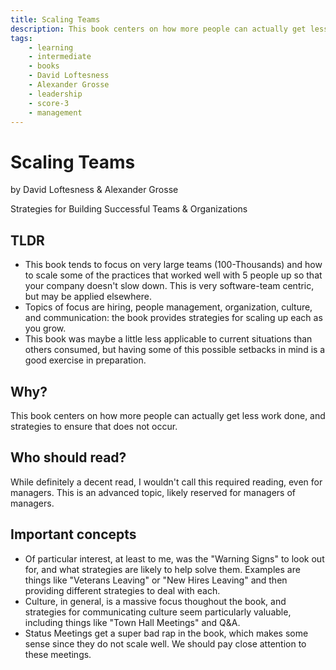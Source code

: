 ```yaml
---
title: Scaling Teams
description: This book centers on how more people can actually get less work done, and strategies to ensure that does not occur.
tags:
    - learning
    - intermediate
    - books
    - David Loftesness
    - Alexander Grosse
    - leadership
    - score-3
    - management
---
```


# Scaling Teams

by David Loftesness & Alexander Grosse

Strategies for Building Successful Teams & Organizations

## TLDR

-   This book tends to focus on very large teams (100-Thousands) and how to scale some of the practices that worked well with 5 people up so that your company doesn't slow down. This is very software-team centric, but may be applied elsewhere.
-   Topics of focus are hiring, people management, organization, culture, and communication: the book provides strategies for scaling up each as you grow.
-   This book was maybe a little less applicable to current situations than others consumed, but having some of this possible setbacks in mind is a good exercise in preparation.

## Why?

This book centers on how more people can actually get less work done, and strategies to ensure that does not occur.

## Who should read?

While definitely a decent read, I wouldn't call this required reading, even for managers. This is an advanced topic, likely reserved for managers of managers.

## Important concepts

-   Of particular interest, at least to me, was the "Warning Signs" to look out for, and what strategies are likely to help solve them. Examples are things like "Veterans Leaving" or "New Hires Leaving" and then providing different strategies to deal with each.
-   Culture, in general, is a massive focus thoughout the book, and strategies for communicating culture seem particularly valuable, including things like "Town Hall Meetings" and Q&A.
-   Status Meetings get a super bad rap in the book, which makes some sense since they do not scale well. We should pay close attention to these meetings.

